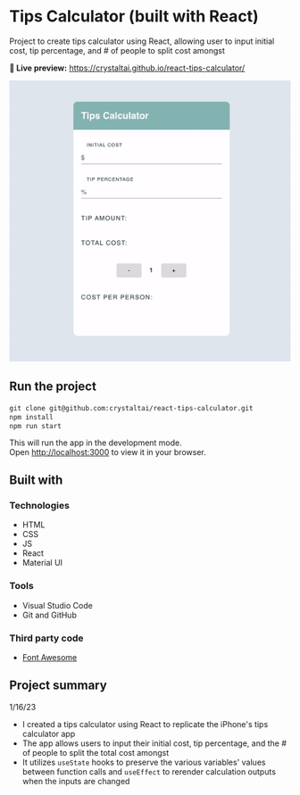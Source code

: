 # Tips Calculator (built with React)

Project to create tips calculator using React, allowing user to input initial cost, tip percentage, and # of people to split cost amongst

**🔗 Live preview:** https://crystaltai.github.io/react-tips-calculator/

![](https://github.com/crystaltai/react-tips-calculator/blob/main/demo/react-tips-calculator-demo.gif)

## Run the project

```
git clone git@github.com:crystaltai/react-tips-calculator.git
npm install
npm run start
```

This will run the app in the development mode.\
Open [http://localhost:3000](http://localhost:3000) to view it in your browser.

## Built with

### Technologies

- HTML
- CSS
- JS
- React
- Material UI

### Tools

- Visual Studio Code
- Git and GitHub

### Third party code

- [Font Awesome](https://fontawesome.com/)

## Project summary

1/16/23

- I created a tips calculator using React to replicate the iPhone's tips calculator app
- The app allows users to input their initial cost, tip percentage, and the # of people to split the total cost amongst
- It utilizes `useState` hooks to preserve the various variables' values between function calls and `useEffect` to rerender calculation outputs when the inputs are changed
